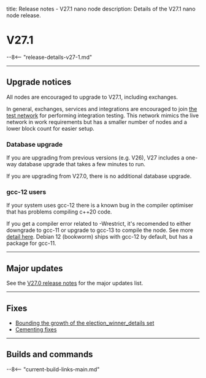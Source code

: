 title: Release notes - V27.1 nano node
description: Details of the V27.1 nano node release.

# V27.1

--8<-- "release-details-v27-1.md"

---

## Upgrade notices

All nodes are encouraged to upgrade to V27.1, including exchanges.

In general, exchanges, services and integrations are encouraged to join [the test network](../running-a-node/test-network.md) for performing integration testing. This network mimics the live network in work requirements but has a smaller number of nodes and a lower block count for easier setup.

### Database upgrade

If you are upgrading from previous versions (e.g. V26), V27 includes a one-way database upgrade that takes a few minutes to run.

If you are upgrading from V27.0, there is no additional database upgrade.

### gcc-12 users

If your system uses gcc-12 there is a known bug in the compiler optimiser that has problems compiling c++20 code.

If you get a compiler error related to -Wrestrict, it's recomended to either downgrade to gcc-11 or upgrade to gcc-13 to compile the node. See more [detail here](https://gcc.gnu.org/bugzilla/show_bug.cgi?id=105329). Debian 12 (bookworm) ships with gcc-12 by default, but has a package for gcc-11.

---

## Major updates

See the [V27.0 release notes](release-v27-0.md) for the major updates list.

---

## Fixes 

* [Bounding the growth of the election_winner_details set](https://github.com/nanocurrency/nano-node/pull/4720)
* [Cementing fixes](https://github.com/nanocurrency/nano-node/pull/4722)

---

## Builds and commands

--8<-- "current-build-links-main.md"
